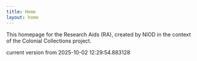```yaml
---
title: Home
layout: home
---
```


This homepage for the Research Aids (RA), created by NIOD in the context of the Colonial Collections project. 


current version from 2025-10-02 12:29:54.883128